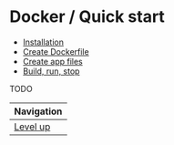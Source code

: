 # Docker / Quick start #

* [Installation](installation/README.md)
* [Create Dockerfile](create-dockerfile/README.md)
* [Create app files](create-app-files/README.md)
* [Build, run, stop](build-run-stop/README.md)

TODO

| Navigation               |
| ------------------------ |
| [Level up](../README.md) |
